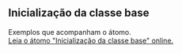 ## Inicialização da classe base

Exemplos que acompanham o átomo.  
[Leia o átomo "Inicialização da classe base" online.](https://stepik.org/lesson/350604/step/1)